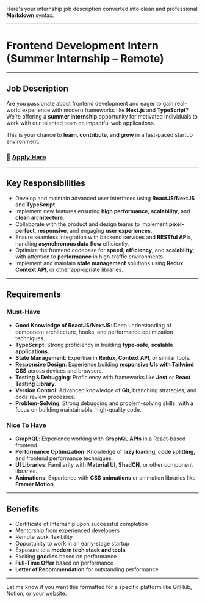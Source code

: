 Here's your internship job description converted into clean and professional **Markdown** syntax:

---

# **Frontend Development Intern (Summer Internship – Remote)**

---
## Job Description

Are you passionate about frontend development and eager to gain real-world experience with modern frameworks like **Next.js** and **TypeScript**?
We’re offering a **summer internship** opportunity for motivated individuals to work with our talented team on impactful web applications.

This is your chance to **learn, contribute, and grow** in a fast-paced startup environment.

### 👜 [Apply Here](https://forms.gle/84yVcFVhnTHpH4dD9)

---

## **Key Responsibilities**

* Develop and maintain advanced user interfaces using **ReactJS/NextJS** and **TypeScript**.
* Implement new features ensuring **high performance, scalability**, and **clean architecture**.
* Collaborate with the product and design teams to implement **pixel-perfect**, **responsive**, and engaging **user experiences**.
* Ensure seamless integration with backend services and **RESTful APIs**, handling **asynchronous data flow** efficiently.
* Optimize the frontend codebase for **speed**, **efficiency**, and **scalability**, with attention to **performance** in high-traffic environments.
* Implement and maintain **state management** solutions using **Redux**, **Context API**, or other appropriate libraries.

---

## **Requirements**

### **Must-Have**

* **Good Knowledge of ReactJS/NextJS**: Deep understanding of component architecture, hooks, and performance optimization techniques.
* **TypeScript**: Strong proficiency in building **type-safe**, **scalable applications**.
* **State Management**: Expertise in **Redux**, **Context API**, or similar tools.
* **Responsive Design**: Experience building **responsive UIs with Tailwind CSS** across devices and browsers.
* **Testing & Debugging**: Proficiency with frameworks like **Jest** or **React Testing Library**.
* **Version Control**: Advanced knowledge of **Git**, branching strategies, and code review processes.
* **Problem-Solving**: Strong debugging and problem-solving skills, with a focus on building maintainable, high-quality code.

### **Nice To Have**

* **GraphQL**: Experience working with **GraphQL APIs** in a React-based frontend.
* **Performance Optimization**: Knowledge of **lazy loading**, **code splitting**, and frontend performance techniques.
* **UI Libraries**: Familiarity with **Material UI**, **ShadCN**, or other component libraries.
* **Animations**: Experience with **CSS animations** or animation libraries like **Framer Motion**.

---

## **Benefits**

* Certificate of Internship upon successful completion
* Mentorship from experienced developers
* Remote work flexibility
* Opportunity to work in an early-stage startup
* Exposure to a **modern tech stack and tools**
* Exciting **goodies** based on performance
* **Full-Time Offer** based on performance
* **Letter of Recommendation** for outstanding performance

---

Let me know if you want this formatted for a specific platform like GitHub, Notion, or your website.
